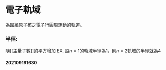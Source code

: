 # 電子軌域

為圍繞原子核之電子行圓周運動的軌道。

### 半徑:
隨[[主量子數]]的平方增加
EX. 設$n=1$的軌域半徑為1，則$n=2$軌域的半徑就為4
#### 202109191630